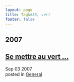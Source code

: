 ```yaml
---
layout: page
title: Tag&#58; vert
footer: false
---
```


<div id="blog-archives" class="category">
<h2>2007</h2>

<article>
<h1><a href="/2007/09/03/se-mettre-au-vert/index.html">Se mettre au vert ...</a></h1>
<time datetime="2007-09-03T00:00:00-06:00" pubdate><span class='month'>Sep</span> <span class='day'>03</span> <span class='year'>2007</span></time>
<footer>
<span class="categories">posted in 
<a href='/categories/general/'>General</a></span>
</footer>
</article>
</div>
